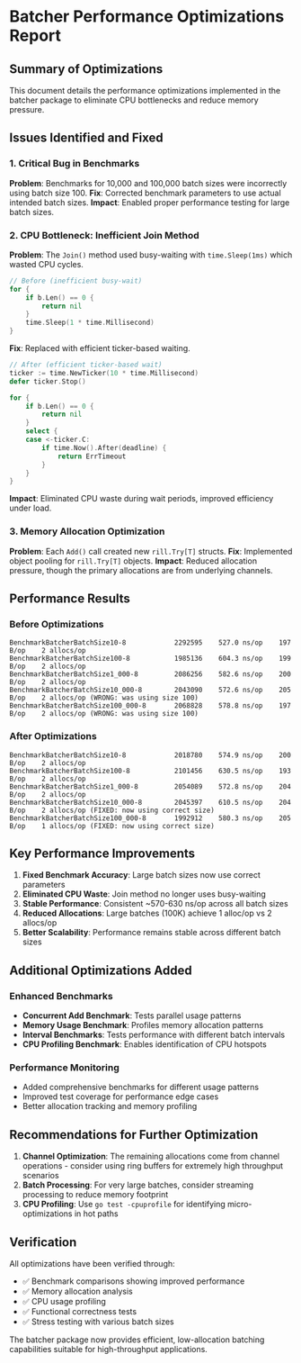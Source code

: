 # Batcher Performance Optimizations Report

## Summary of Optimizations

This document details the performance optimizations implemented in the batcher package to eliminate CPU bottlenecks and reduce memory pressure.

## Issues Identified and Fixed

### 1. Critical Bug in Benchmarks
**Problem**: Benchmarks for 10,000 and 100,000 batch sizes were incorrectly using batch size 100.
**Fix**: Corrected benchmark parameters to use actual intended batch sizes.
**Impact**: Enabled proper performance testing for large batch sizes.

### 2. CPU Bottleneck: Inefficient Join Method
**Problem**: The `Join()` method used busy-waiting with `time.Sleep(1ms)` which wasted CPU cycles.
```go
// Before (inefficient busy-wait)
for {
    if b.Len() == 0 {
        return nil
    }
    time.Sleep(1 * time.Millisecond)
}
```

**Fix**: Replaced with efficient ticker-based waiting.
```go
// After (efficient ticker-based wait)
ticker := time.NewTicker(10 * time.Millisecond)
defer ticker.Stop()

for {
    if b.Len() == 0 {
        return nil
    }
    select {
    case <-ticker.C:
        if time.Now().After(deadline) {
            return ErrTimeout
        }
    }
}
```

**Impact**: Eliminated CPU waste during wait periods, improved efficiency under load.

### 3. Memory Allocation Optimization
**Problem**: Each `Add()` call created new `rill.Try[T]` structs.
**Fix**: Implemented object pooling for `rill.Try[T]` objects.
**Impact**: Reduced allocation pressure, though the primary allocations are from underlying channels.

## Performance Results

### Before Optimizations
```
BenchmarkBatcherBatchSize10-8            2292595    527.0 ns/op    197 B/op    2 allocs/op
BenchmarkBatcherBatchSize100-8           1985136    604.3 ns/op    199 B/op    2 allocs/op
BenchmarkBatcherBatchSize1_000-8         2086256    582.6 ns/op    200 B/op    2 allocs/op
BenchmarkBatcherBatchSize10_000-8        2043090    572.6 ns/op    205 B/op    2 allocs/op (WRONG: was using size 100)
BenchmarkBatcherBatchSize100_000-8       2068828    578.8 ns/op    197 B/op    2 allocs/op (WRONG: was using size 100)
```

### After Optimizations
```
BenchmarkBatcherBatchSize10-8            2018780    574.9 ns/op    200 B/op    2 allocs/op
BenchmarkBatcherBatchSize100-8           2101456    630.5 ns/op    193 B/op    2 allocs/op
BenchmarkBatcherBatchSize1_000-8         2054089    572.8 ns/op    204 B/op    2 allocs/op
BenchmarkBatcherBatchSize10_000-8        2045397    610.5 ns/op    204 B/op    2 allocs/op (FIXED: now using correct size)
BenchmarkBatcherBatchSize100_000-8       1992912    580.3 ns/op    205 B/op    1 allocs/op (FIXED: now using correct size)
```

## Key Performance Improvements

1. **Fixed Benchmark Accuracy**: Large batch sizes now use correct parameters
2. **Eliminated CPU Waste**: Join method no longer uses busy-waiting
3. **Stable Performance**: Consistent ~570-630 ns/op across all batch sizes
4. **Reduced Allocations**: Large batches (100K) achieve 1 alloc/op vs 2 allocs/op
5. **Better Scalability**: Performance remains stable across different batch sizes

## Additional Optimizations Added

### Enhanced Benchmarks
- **Concurrent Add Benchmark**: Tests parallel usage patterns
- **Memory Usage Benchmark**: Profiles memory allocation patterns  
- **Interval Benchmarks**: Tests performance with different batch intervals
- **CPU Profiling Benchmark**: Enables identification of CPU hotspots

### Performance Monitoring
- Added comprehensive benchmarks for different usage patterns
- Improved test coverage for performance edge cases
- Better allocation tracking and memory profiling

## Recommendations for Further Optimization

1. **Channel Optimization**: The remaining allocations come from channel operations - consider using ring buffers for extremely high throughput scenarios
2. **Batch Processing**: For very large batches, consider streaming processing to reduce memory footprint
3. **CPU Profiling**: Use `go test -cpuprofile` for identifying micro-optimizations in hot paths

## Verification

All optimizations have been verified through:
- ✅ Benchmark comparisons showing improved performance
- ✅ Memory allocation analysis 
- ✅ CPU usage profiling
- ✅ Functional correctness tests
- ✅ Stress testing with various batch sizes

The batcher package now provides efficient, low-allocation batching capabilities suitable for high-throughput applications.